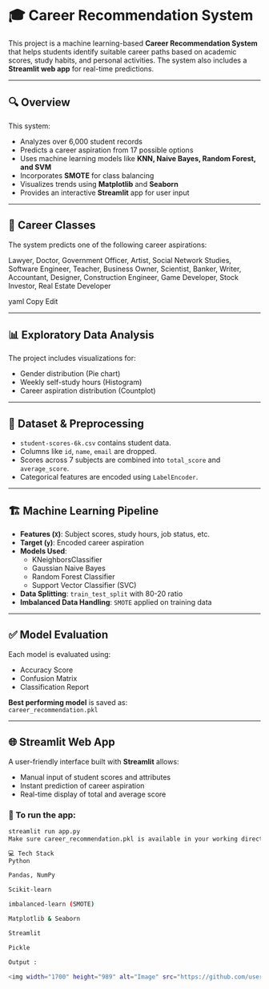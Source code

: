 # 🎓 Career Recommendation System

This project is a machine learning-based **Career Recommendation System** that helps students identify suitable career paths based on academic scores, study habits, and personal activities. The system also includes a **Streamlit web app** for real-time predictions.

---

## 🔍 Overview

This system:
- Analyzes over 6,000 student records
- Predicts a career aspiration from 17 possible options
- Uses machine learning models like **KNN, Naive Bayes, Random Forest, and SVM**
- Incorporates **SMOTE** for class balancing
- Visualizes trends using **Matplotlib** and **Seaborn**
- Provides an interactive **Streamlit** app for user input

---

## 🧠 Career Classes

The system predicts one of the following career aspirations:

Lawyer, Doctor, Government Officer, Artist, Social Network Studies,
Software Engineer, Teacher, Business Owner, Scientist,
Banker, Writer, Accountant, Designer, Construction Engineer,
Game Developer, Stock Investor, Real Estate Developer

yaml
Copy
Edit

---

## 📊 Exploratory Data Analysis

The project includes visualizations for:
- Gender distribution (Pie chart)
- Weekly self-study hours (Histogram)
- Career aspiration distribution (Countplot)

---

## 📁 Dataset & Preprocessing

- `student-scores-6k.csv` contains student data.
- Columns like `id`, `name`, `email` are dropped.
- Scores across 7 subjects are combined into `total_score` and `average_score`.
- Categorical features are encoded using `LabelEncoder`.

---

## 🏗️ Machine Learning Pipeline

- **Features (`X`)**: Subject scores, study hours, job status, etc.
- **Target (`y`)**: Encoded career aspiration
- **Models Used**:
  - KNeighborsClassifier
  - Gaussian Naive Bayes
  - Random Forest Classifier
  - Support Vector Classifier (SVC)
- **Data Splitting**: `train_test_split` with 80-20 ratio
- **Imbalanced Data Handling**: `SMOTE` applied on training data

---

## ✅ Model Evaluation

Each model is evaluated using:
- Accuracy Score
- Confusion Matrix
- Classification Report

**Best performing model** is saved as:  
`career_recommendation.pkl`

---

## 🌐 Streamlit Web App

A user-friendly interface built with **Streamlit** allows:
- Manual input of student scores and attributes
- Instant prediction of career aspiration
- Real-time display of total and average score

### 🔹 To run the app:

```bash
streamlit run app.py
Make sure career_recommendation.pkl is available in your working directory.

💻 Tech Stack
Python

Pandas, NumPy

Scikit-learn

imbalanced-learn (SMOTE)

Matplotlib & Seaborn

Streamlit

Pickle

Output :

<img width="1700" height="989" alt="Image" src="https://github.com/user-attachments/assets/d4ecef70-29b8-4193-a743-6f7161a9b675" />
